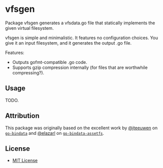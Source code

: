 vfsgen
======

Package vfsgen generates a vfsdata.go file that statically implements the given virtual filesystem.

vfsgen is simple and minimalistic. It features no configuration choices. You give it an input filesystem, and it generates the output .go file.

Features:

-	Outputs gofmt-compatible .go code.
-	Supports gzip compression internally (for files that are worthwhile compressing?).

Usage
-----

TODO.

Attribution
-----------

This package was originally based on the excellent work by [@jteeuwen](https://github.com/jteeuwen) on [`go-bindata`](https://github.com/jteeuwen/go-bindata) and [@elazarl](https://github.com/elazarl) on [`go-bindata-assetfs`](https://github.com/elazarl/go-bindata-assetfs).

License
-------

- [MIT License](http://opensource.org/licenses/mit-license.php)
